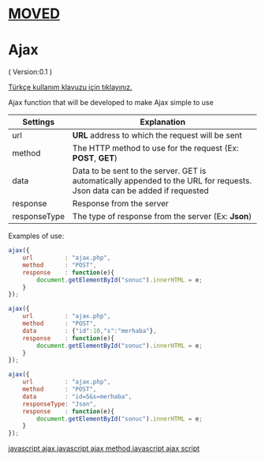 # [MOVED](https://github.com/furkansenturk/Javascript-Ajax)
# Ajax
( Version:0.1 )

[ Türkçe kullanım klavuzu için tıklayınız.](https://github.com/furkansenturk/Javascript/blob/master/Ajax/Talimat.md)

Ajax function that will be developed to make Ajax simple to use

| Settings | Explanation|
| ------ | ------ |
| url | **URL** address to which the request will be sent |
| method | The HTTP method to use for the request (Ex: **POST**, **GET**) |
| data | Data to be sent to the server. GET is automatically appended to the URL for requests. Json data can be added if requested |
| response | Response from the server |
| responseType | The type of response from the server (Ex: **Json**) |

Examples of use:
```js
ajax({
    url         : "ajax.php",
    method      : "POST",
    response    : function(e){
        document.getElementById("sonuc").innerHTML = e;
    }
});
```
```js
ajax({
    url         : "ajax.php",
    method      : "POST",
    data        : {"id":10,"s":"merhaba"},
    response    : function(e){
        document.getElementById("sonuc").innerHTML = e;
    }
});
```
```js
ajax({
    url         : "ajax.php",
    method      : "POST",
    data        : "id=5&s=merhaba",
    responseType: "Json",
    response    : function(e){
        document.getElementById("sonuc").innerHTML = e;
    }
});
```
[javascript ajax](https://github.com/furkansenturk/Javascript/tree/master/Ajax),[javascript ajax method](https://github.com/furkansenturk/Javascript/tree/master/Ajax),[javascript ajax script](https://github.com/furkansenturk/Javascript/tree/master/Ajax)
